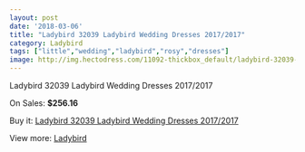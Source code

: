 ```yaml
---
layout: post
date: '2018-03-06'
title: "Ladybird 32039 Ladybird Wedding Dresses 2017/2017"
category: Ladybird
tags: ["little","wedding","ladybird","rosy","dresses"]
image: http://img.hectodress.com/11092-thickbox_default/ladybird-32039-ladybird-wedding-dresses-2012-2013.jpg
---
```

Ladybird 32039 Ladybird Wedding Dresses 2017/2017

On Sales: **$256.16**
<a href="https://www.hectodress.com/ladybird/5468-ladybird-32039-ladybird-wedding-dresses-2012-2013.html"><amp-img layout="responsive" width="600" height="600" src="//img.hectodress.com/11092-thickbox_default/ladybird-32039-ladybird-wedding-dresses-2012-2013.jpg" alt="Ladybird 32039 Ladybird Wedding Dresses 2017/2017 0" /></a>

Buy it: [Ladybird 32039 Ladybird Wedding Dresses 2017/2017](https://www.hectodress.com/ladybird/5468-ladybird-32039-ladybird-wedding-dresses-2012-2013.html "Ladybird 32039 Ladybird Wedding Dresses 2017/2017")

View more: [Ladybird](https://www.hectodress.com/92-ladybird "Ladybird")